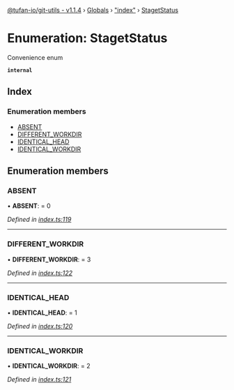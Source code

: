 [@tufan-io/git-utils - v1.1.4](../README.md) › [Globals](../globals.md) › ["index"](../modules/_index_.md) › [StagetStatus](_index_.stagetstatus.md)

# Enumeration: StagetStatus

Convenience enum

**`internal`** 

## Index

### Enumeration members

* [ABSENT](_index_.stagetstatus.md#absent)
* [DIFFERENT_WORKDIR](_index_.stagetstatus.md#different_workdir)
* [IDENTICAL_HEAD](_index_.stagetstatus.md#identical_head)
* [IDENTICAL_WORKDIR](_index_.stagetstatus.md#identical_workdir)

## Enumeration members

###  ABSENT

• **ABSENT**: = 0

*Defined in [index.ts:119](https://github.com/tufan-io/git-utils/blob/80f5d86/src/index.ts#L119)*

___

###  DIFFERENT_WORKDIR

• **DIFFERENT_WORKDIR**: = 3

*Defined in [index.ts:122](https://github.com/tufan-io/git-utils/blob/80f5d86/src/index.ts#L122)*

___

###  IDENTICAL_HEAD

• **IDENTICAL_HEAD**: = 1

*Defined in [index.ts:120](https://github.com/tufan-io/git-utils/blob/80f5d86/src/index.ts#L120)*

___

###  IDENTICAL_WORKDIR

• **IDENTICAL_WORKDIR**: = 2

*Defined in [index.ts:121](https://github.com/tufan-io/git-utils/blob/80f5d86/src/index.ts#L121)*
